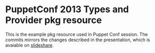 # PuppetConf 2013 Types and Provider pkg resource

This is the example pkg resource used in Puppet Conf session. The commits mirrors the changes described in the presentation, which is avaiable on [slideshare](http://www.slideshare.net/NanLiu1/puppetconf-2013-types-and-provider).

